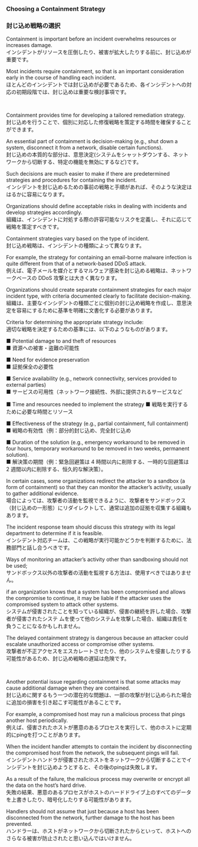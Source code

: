 ### Choosing a Containment Strategy 
### 封じ込め戦略の選択

Containment is important before an incident overwhelms resources or increases damage.  
インシデントがリソースを圧倒したり、被害が拡大したりする前に、封じ込めが重要です。  

Most incidents require containment, so that is an important consideration early in the course of handling each incident.  
ほとんどのインシデントでは封じ込めが必要であるため、各インシデントへの対応の初期段階では、封じ込めは重要な検討事項です。  

<br/>

Containment provides time for developing a tailored remediation strategy.  
封じ込めを行うことで、個別に対応した修復戦略を策定する時間を確保することができます。

An essential part of containment is decision-making (e.g., shut down a system, disconnect it from a network, disable certain functions).  
封じ込めの本質的な部分は、意思決定(システムをシャットダウンする、ネットワークから切断する、特定の機能を無効にするなど)です。 

Such decisions are much easier to make if there are predetermined strategies and procedures for containing the incident.  
インシデントを封じ込めるための事前の戦略と手順があれば、そのような決定ははるかに容易になります。 

Organizations should define acceptable risks in dealing with incidents and develop strategies accordingly.  
組織は、インシデントに対処する際の許容可能なリスクを定義し、それに応じて戦略を策定すべきです。 

Containment strategies vary based on the type of incident.  
封じ込め戦略は、インシデントの種類によって異なります。

For example, the strategy for containing an email-borne malware infection is quite different from that of a network-based DDoS attack.  
例えば、電子メールを媒介とするマルウェア感染を封じ込める戦略は、ネットワークベースの DDoS 攻撃とは大きく異なります。 

Organizations should create separate containment strategies for each major incident type, with criteria documented clearly to facilitate decision-making.  
組織は、主要なインシデントの種類ごとに個別の封じ込め戦略を作成し、意思決定を容易にするために基準を明確に文書化する必要があります。 

Criteria for determining the appropriate strategy include:  
適切な戦略を決定するための基準には、以下のようなものがあります。  

■ Potential damage to and theft of resources  
■ 資源への被害・盗難の可能性 

■ Need for evidence preservation  
■ 証拠保全の必要性

■ Service availability (e.g., network connectivity, services provided to external parties)  
■ サービスの可用性（ネットワーク接続性、外部に提供されるサービスなど 

■ Time and resources needed to implement the strategy 
■ 戦略を実行するために必要な時間とリソース 

■ Effectiveness of the strategy (e.g., partial containment, full containment)  
■ 戦略の有効性（例：部分的封じ込め、完全封じ込め

■ Duration of the solution (e.g., emergency workaround to be removed in four hours, temporary workaround to be removed in two weeks, permanent solution).  
■ 解決策の期間（例：緊急回避策は 4 時間以内に削除する、一時的な回避策は 2 週間以内に削除する、恒久的な解決策）。 

In certain cases, some organizations redirect the attacker to a sandbox (a form of containment) so that they can monitor the attacker’s activity, usually to gather additional evidence.  
場合によっては、攻撃者の活動を監視できるように、攻撃者をサンドボックス（封じ込めの一形態）にリダイレクトして、通常は追加の証拠を収集する組織もあります。 

The incident response team should discuss this strategy with its legal department to determine if it is feasible.  
インシデント対応チームは、この戦略が実行可能かどうかを判断するために、法務部門と話し合うべきです。

Ways of monitoring an attacker’s activity other than sandboxing should not be used;  
サンドボックス以外の攻撃者の活動を監視する方法は、使用すべきではありません。

if an organization knows that a system has been compromised and allows the compromise to continue, it may be liable if the attacker uses the compromised system to attack other systems.  
システムが侵害されたことを知っている組織が、侵害の継続を許した場合、攻撃者が侵害されたシステ ムを使って他のシステムを攻撃した場合、組織は責任を負うことになるかもしれません。 

The delayed containment strategy is dangerous because an attacker could escalate unauthorized access or compromise other systems.  
攻撃者が不正アクセスをエスカレートさせたり、他のシステムを侵害したりする可能性があるため、封じ込め戦略の遅延は危険です。 

<br/>

Another potential issue regarding containment is that some attacks may cause additional damage when they are contained.  
封じ込めに関するもう一つの潜在的な問題は、一部の攻撃が封じ込められた場合に追加の損害を引き起こす可能性があることです。 

For example, a compromised host may run a malicious process that pings another host periodically.  
例えば、侵害されたホストが悪意のあるプロセスを実行して、他のホストに定期的にpingを打つことがあります。 

When the incident handler attempts to contain the incident by disconnecting the compromised host from the network, the subsequent pings will fail.  
インシデントハンドラが侵害されたホストをネットワークから切断することでインシデントを封じ込めようとすると、その後のpingは失敗します。 

As a result of the failure, the malicious process may overwrite or encrypt all the data on the host’s hard drive.  
失敗の結果、悪意のあるプロセスがホストのハードドライブ上のすべてのデータを上書きしたり、暗号化したりする可能性があります。 

Handlers should not assume that just because a host has been disconnected from the network, further damage to the host has been prevented.  
ハンドラーは、ホストがネットワークから切断されたからといって、ホストへのさらなる被害が防止されたと思い込んではいけません。

